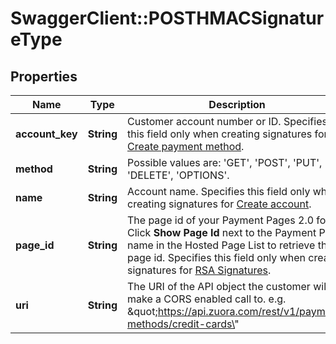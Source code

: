 # SwaggerClient::POSTHMACSignatureType

## Properties
Name | Type | Description | Notes
------------ | ------------- | ------------- | -------------
**account_key** | **String** | Customer account number or ID.  Specifies this field only when creating signatures for [Create payment method](https://knowledgecenter.zuora.com/DC_Developers/REST_API/B_REST_API_reference/Payment_methods/1_Create_payment_method).  | [optional] 
**method** | **String** | Possible values are: &#39;GET&#39;, &#39;POST&#39;, &#39;PUT&#39;, &#39;DELETE&#39;, &#39;OPTIONS&#39;.  | 
**name** | **String** | Account name.  Specifies this field only when creating signatures for [Create account](https://knowledgecenter.zuora.com/DC_Developers/REST_API/B_REST_API_reference/Accounts/1_Create_account).  | [optional] 
**page_id** | **String** | The page id of your Payment Pages 2.0 form. Click **Show Page Id** next to the Payment Page name in the Hosted Page List to retrieve the page id.  Specifies this field only when creating signatures for [RSA Signatures](https://knowledgecenter.zuora.com/DC_Developers/REST_API/B_REST_API_reference/RSA_Signatures).  | [optional] 
**uri** | **String** | The URI of the API object the customer will make a CORS enabled call to. e.g. \&quot;https://api.zuora.com/rest/v1/payment-methods/credit-cards\&quot;  | 


